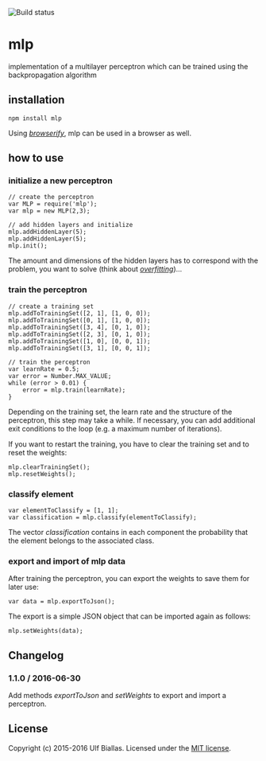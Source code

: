 ![Build status](https://travis-ci.org/ulfbiallas/npm-mlp.svg?branch=master)

# mlp

implementation of a multilayer perceptron which can be trained using the backpropagation algorithm

## installation

	npm install mlp

Using *[browserify](https://github.com/substack/node-browserify)*, mlp can be used in a browser as well.

## how to use

### initialize a new perceptron

	// create the perceptron
	var MLP = require('mlp');
	var mlp = new MLP(2,3);

	// add hidden layers and initialize
	mlp.addHiddenLayer(5);
	mlp.addHiddenLayer(5);
	mlp.init();

The amount and dimensions of the hidden layers has to correspond with the problem,
you want to solve (think about *[overfitting](http://en.wikipedia.org/wiki/Overfitting)*)...

### train the perceptron

	// create a training set
	mlp.addToTrainingSet([2, 1], [1, 0, 0]);
	mlp.addToTrainingSet([0, 1], [1, 0, 0]);
	mlp.addToTrainingSet([3, 4], [0, 1, 0]);
	mlp.addToTrainingSet([2, 3], [0, 1, 0]);
	mlp.addToTrainingSet([1, 0], [0, 0, 1]);
	mlp.addToTrainingSet([3, 1], [0, 0, 1]);

	// train the perceptron
	var learnRate = 0.5;
	var error = Number.MAX_VALUE;
	while (error > 0.01) {
		error = mlp.train(learnRate);
	}

Depending on the training set, the learn rate and the structure of the perceptron, this step may take a while.
If necessary, you can add additional exit conditions to the loop (e.g. a maximum number of iterations).

If you want to restart the training, you have to clear the training set and to reset the weights:

	mlp.clearTrainingSet();
	mlp.resetWeights();

### classify element

	var elementToClassify = [1, 1];
	var classification = mlp.classify(elementToClassify);

The vector *classification* contains in each component the probability
that the element belongs to the associated class.

### export and import of mlp data

After training the perceptron, you can export the weights to save them for later use:

	var data = mlp.exportToJson();

The export is a simple JSON object that can be imported again as follows:

	mlp.setWeights(data);

## Changelog

### 1.1.0 / 2016-06-30

Add methods *exportToJson* and *setWeights* to export and import a perceptron.

## License

Copyright (c) 2015-2016 Ulf Biallas. Licensed under the [MIT license]().

[MIT license]: https://github.com/ulfbiallas/npm-mlp/blob/master/LICENSE
